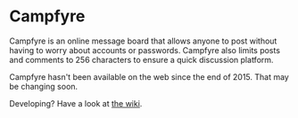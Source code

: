 Campfyre
========

Campfyre is an online message board that allows anyone to post without having to worry about accounts or passwords. Campfyre also limits posts and comments to 256 characters to ensure a quick discussion platform.

Campfyre hasn't been available on the web since the end of 2015. That may be changing soon.

Developing? Have a look at [the wiki](https://github.com/NickGeek/Campfyre/wiki/Building-Campfyre).
